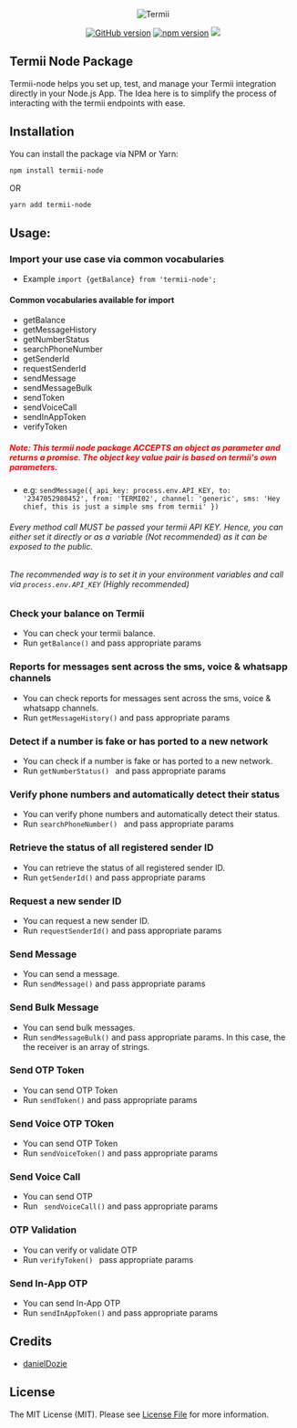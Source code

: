 <p align="center">
    <img title="Termii" src="https://termii.com/assets/images/logo.png"/>
</p>
<div align="center" width="100%">

[![GitHub version](https://badge.fury.io/gh/danielDozie%2Ftermii-node.svg)](https://badge.fury.io/gh/danielDozie%2Ftermii-node)
[![npm version](https://badge.fury.io/js/termii-node.svg)](https://badge.fury.io/js/termii-node)
[![](https://data.jsdelivr.com/v1/package/npm/termii-node/badge)](https://www.jsdelivr.com/package/npm/termii-node)

</div>

## Termii Node Package
Termii-node helps you set up, test, and manage your Termii integration directly in your Node.js App. The Idea here is to simplify the process of interacting with the termii endpoints with ease.


## Installation

You can install the package via NPM or Yarn:

```bash
npm install termii-node
```
OR
```bash
yarn add termii-node
```


## Usage:

### Import your use case via common vocabularies
- Example `import {getBalance} from 'termii-node';`


#### Common vocabularies available for import 

- getBalance
- getMessageHistory
- getNumberStatus
- searchPhoneNumber
- getSenderId
- requestSenderId
- sendMessage
- sendMessageBulk
- sendToken
- sendVoiceCall
- sendInAppToken
- verifyToken


##### <p style="color:#f00">Note: This termii node package ACCEPTS an object as parameter and returns a promise. The object key value pair is based on termii's own parameters.</p>
- e.g: `sendMessage({
    api_key: process.env.API_KEY,
    to: '2347052980452',
    from: 'TERMI02',
    channel: 'generic',
    sms: 'Hey chief, this is just a simple sms from termii'
})`


###### Every method call MUST be passed your termii API KEY. Hence, you can either set it directly or as a variable (Not recommended) as it can be exposed to the public. 
###### The recommended way is to set it in your environment variables and call via `process.env.API_KEY` (Highly recommended)
###  Check your balance on Termii
- You can check your termii balance.
- Run `getBalance()` and pass appropriate params

### Reports for messages sent across the sms, voice & whatsapp channels
- You can check reports for messages sent across the sms, voice & whatsapp channels.
- Run `getMessageHistory()` and pass appropriate params

### Detect if a number is fake or has ported to a new network
- You can check if a number is fake or has ported to a new network.
- Run `getNumberStatus() ` and pass appropriate params

### Verify phone numbers and automatically detect their status
- You can verify phone numbers and automatically detect their status.
- Run `searchPhoneNumber() ` and pass appropriate params

### Retrieve the status of all registered sender ID
- You can retrieve the status of all registered sender ID.
- Run `getSenderId()` and pass appropriate params

### Request a new sender ID
- You can request a new sender ID.
- Run `requestSenderId()` and pass appropriate params

### Send Message
- You can send a message.
- Run `sendMessage()` and pass appropriate params

### Send Bulk Message
- You can send bulk messages.
- Run `sendMessageBulk()` and pass appropriate params. In this case, the the receiver is an array of strings.

### Send OTP Token
- You can send OTP Token
- Run `sendToken()` and pass appropriate params

### Send Voice OTP TOken
- You can send OTP Token
- Run `sendVoiceToken()` and pass appropriate params

### Send Voice Call
- You can send OTP
- Run ` sendVoiceCall()` and pass appropriate params

### OTP Validation
- You can verify or validate OTP
- Run `verifyToken() ` pass appropriate params

### Send In-App OTP
- You can send In-App OTP
- Run `sendInAppToken()` and pass appropriate params



## Credits

-   [danielDozie](https://github.com/danieldozie)


## License

The MIT License (MIT). Please see [License File](license.md) for more information.
